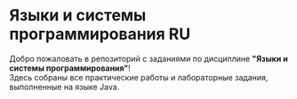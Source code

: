# Языки и системы программирования RU

Добро пожаловать в репозиторий с заданиями по дисциплине **"Языки и системы программирования"**!  
Здесь собраны все практические работы и лабораторные задания, выполненные на языке Java.
